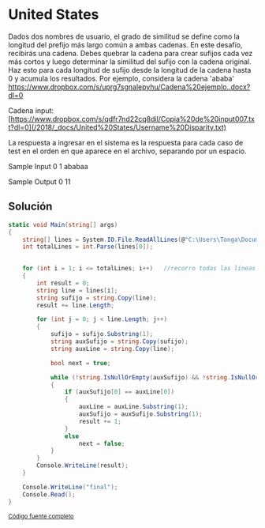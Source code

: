 # United States

Dados dos nombres de usuario, el grado de similitud se define como la longitud del prefijo más largo común a ambas cadenas. En este desafío, recibirás una cadena. Debes quebrar la cadena para crear sufijos cada vez más cortos y luego determinar la similitud del sufijo con la cadena original. Haz esto para cada longitud de sufijo desde la longitud de la cadena hasta 0 y acumula los resultados. Por ejemplo, considera la cadena 'ababa'
https://www.dropbox.com/s/uprg7sgnalepyhu/Cadena%20ejemplo..docx?dl=0

Cadena input: [https://www.dropbox.com/s/qdfr7nd22cq8dil/Copia%20de%20input007.txt?dl=0](/2018/_docs/United%20States/Username%20Disparity.txt)

La respuesta a ingresar en el sistema es la respuesta para cada caso de test en el orden en que aparece en el archivo, separando por un espacio.

Sample Input 0
1
ababaa 

Sample Output 0
11

## Solución

```c#
static void Main(string[] args)
{
    string[] lines = System.IO.File.ReadAllLines(@"C:\Users\Tonga\Documents\Visual Studio 2015\Projects\mercadolibre.USA\inputUsa.txt");
    int totalLines = int.Parse(lines[0]);
    

    for (int i = 1; i <= totalLines; i++)   //recorro todas las lineas
    {
        int result = 0;
        string line = lines[i];
        string sufijo = string.Copy(line);
        result += line.Length;

        for (int j = 0; j < line.Length; j++)
        {
            sufijo = sufijo.Substring(1);
            string auxSufijo = string.Copy(sufijo);
            string auxLine = string.Copy(line);

            bool next = true;

            while (!string.IsNullOrEmpty(auxSufijo) && !string.IsNullOrEmpty(auxLine) && next)
            {
                if (auxSufijo[0] == auxLine[0])
                {
                    auxLine = auxLine.Substring(1);
                    auxSufijo = auxSufijo.Substring(1);
                    result += 1;
                }
                else
                    next = false;
            }
        }
        Console.WriteLine(result);
    }

    Console.WriteLine("final");
    Console.Read();
}
```

<small>[Código fuente completo](Program.cs)</small>